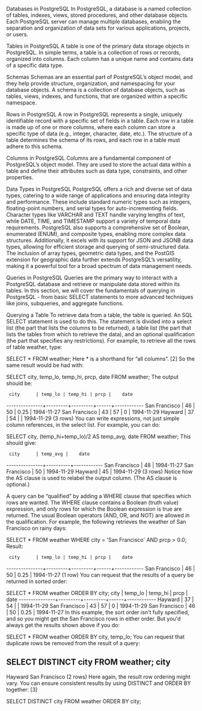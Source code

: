   Databases in PostgreSQL
In PostgreSQL, a database is a named collection of tables, indexes, views, stored procedures, and other database objects. Each PostgreSQL server can manage multiple databases, enabling the separation and organization of data sets for various applications, projects, or users.

Tables in PostgreSQL
A table is one of the primary data storage objects in PostgreSQL. In simple terms, a table is a collection of rows or records, organized into columns. Each column has a unique name and contains data of a specific data type.

Schemas
Schemas are an essential part of PostgreSQL’s object model, and they help provide structure, organization, and namespacing for your database objects. A schema is a collection of database objects, such as tables, views, indexes, and functions, that are organized within a specific namespace.

Rows in PostgreSQL
A row in PostgreSQL represents a single, uniquely identifiable record with a specific set of fields in a table. Each row in a table is made up of one or more columns, where each column can store a specific type of data (e.g., integer, character, date, etc.). The structure of a table determines the schema of its rows, and each row in a table must adhere to this schema.

Columns in PostgreSQL
Columns are a fundamental component of PostgreSQL’s object model. They are used to store the actual data within a table and define their attributes such as data type, constraints, and other properties.

Data Types in PostgreSQL
PostgreSQL offers a rich and diverse set of data types, catering to a wide range of applications and ensuring data integrity and performance. These include standard numeric types such as integers, floating-point numbers, and serial types for auto-incrementing fields. Character types like VARCHAR and TEXT handle varying lengths of text, while DATE, TIME, and TIMESTAMP support a variety of temporal data requirements. PostgreSQL also supports a comprehensive set of Boolean, enumerated (ENUM), and composite types, enabling more complex data structures. Additionally, it excels with its support for JSON and JSONB data types, allowing for efficient storage and querying of semi-structured data. The inclusion of array types, geometric data types, and the PostGIS extension for geographic data further extends PostgreSQL’s versatility, making it a powerful tool for a broad spectrum of data management needs.

Queries in PostgreSQL
Queries are the primary way to interact with a PostgreSQL database and retrieve or manipulate data stored within its tables. In this section, we will cover the fundamentals of querying in PostgreSQL - from basic SELECT statements to more advanced techniques like joins, subqueries, and aggregate functions.

Querying a Table 
To retrieve data from a table, the table is queried. An SQL SELECT statement is used to do this. The statement is divided into a select list (the part that lists the columns to be returned), a table list (the part that lists the tables from which to retrieve the data), and an optional qualification (the part that specifies any restrictions). For example, to retrieve all the rows of table weather, type:

SELECT * FROM weather;
Here * is a shorthand for “all columns”. [2] So the same result would be had with:

SELECT city, temp_lo, temp_hi, prcp, date FROM weather;
The output should be:

     city      | temp_lo | temp_hi | prcp |    date
---------------+---------+---------+------+------------
 San Francisco |      46 |      50 | 0.25 | 1994-11-27
 San Francisco |      43 |      57 |    0 | 1994-11-29
 Hayward       |      37 |      54 |      | 1994-11-29
(3 rows)
You can write expressions, not just simple column references, in the select list. For example, you can do:

SELECT city, (temp_hi+temp_lo)/2 AS temp_avg, date FROM weather;
This should give:

     city      | temp_avg |    date
---------------+----------+------------
 San Francisco |       48 | 1994-11-27
 San Francisco |       50 | 1994-11-29
 Hayward       |       45 | 1994-11-29
(3 rows)
Notice how the AS clause is used to relabel the output column. (The AS clause is optional.)

A query can be “qualified” by adding a WHERE clause that specifies which rows are wanted. The WHERE clause contains a Boolean (truth value) expression, and only rows for which the Boolean expression is true are returned. The usual Boolean operators (AND, OR, and NOT) are allowed in the qualification. For example, the following retrieves the weather of San Francisco on rainy days:

SELECT * FROM weather
    WHERE city = 'San Francisco' AND prcp > 0.0;
Result:

     city      | temp_lo | temp_hi | prcp |    date
---------------+---------+---------+------+------------
 San Francisco |      46 |      50 | 0.25 | 1994-11-27
(1 row)
You can request that the results of a query be returned in sorted order:

SELECT * FROM weather
    ORDER BY city;
     city      | temp_lo | temp_hi | prcp |    date
---------------+---------+---------+------+------------
 Hayward       |      37 |      54 |      | 1994-11-29
 San Francisco |      43 |      57 |    0 | 1994-11-29
 San Francisco |      46 |      50 | 0.25 | 1994-11-27
In this example, the sort order isn't fully specified, and so you might get the San Francisco rows in either order. But you'd always get the results shown above if you do:

SELECT * FROM weather
    ORDER BY city, temp_lo;
You can request that duplicate rows be removed from the result of a query:

SELECT DISTINCT city
    FROM weather;
     city
---------------
 Hayward
 San Francisco
(2 rows)
Here again, the result row ordering might vary. You can ensure consistent results by using DISTINCT and ORDER BY together: [3]

SELECT DISTINCT city
    FROM weather
    ORDER BY city;
